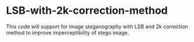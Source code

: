 # LSB-with-2k-correction-method
This code will support for image steganography with LSB and 2k correction method to improve imperceptibility of stego image.  
